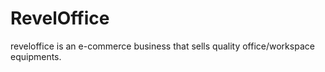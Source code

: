 # RevelOffice
reveloffice is an e-commerce business that sells quality office/workspace equipments.
